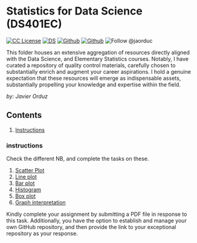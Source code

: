 # Statistics for Data Science (DS401EC)
[license-badge]: https://img.shields.io/badge/License-CC-orange
[license]: https://creativecommons.org/licenses/by-nc-sa/3.0/deed.en
[![CC License][license-badge]][license]
[![DS](https://img.shields.io/badge/downloads-DS-green)](https://github.com/Earlham-College/DS_Fall_2022)
[![Github](https://img.shields.io/badge/jaorduz-repos-blue)](https://github.com/jaorduz/)
[![Github](https://img.shields.io/badge/jaorduc-repos-blue)](https://github.com/jaorduc/)
![Follow @jaorduc](https://img.shields.io/twitter/follow/jaorduc?label=follow&logo=twitter&logoColor=lkj&style=plastic)


This folder houses an extensive aggregation of resources directly aligned with the Data Science, and Elementary Statistics courses. Notably, I have curated a repository of quality control materials, carefully chosen to substantially enrich and augment your career aspirations. I hold a genuine expectation that these resources will emerge as indispensable assets, substantially propelling your knowledge and expertise within the field.

*by: Javier Orduz*

## Contents
1. [Instructions](#instructions)


### instructions
Check the different NB, and complete the tasks on these. 

1. [Scatter Plot](https://github.com/Earlham-College/DS401EC/blob/main/NB/CommunicatingData/A_scatterPlot_01.ipynb)
1. [Line plot](https://github.com/Earlham-College/DS401EC/blob/main/NB/CommunicatingData/B_linePlot_02.ipynb)
1. [Bar plot](https://github.com/Earlham-College/DS401EC/blob/main/NB/CommunicatingData/C_BarChartsPlot_03.ipynb)
1. [Histogram](https://github.com/Earlham-College/DS401EC/blob/main/NB/CommunicatingData/D_HistogramPlot_04.ipynb)
1. [Box plot](https://github.com/Earlham-College/DS401EC/blob/main/NB/CommunicatingData/E_BoxPlot_05.ipynb)
1. [Graph interpretation](https://github.com/Earlham-College/DS401EC/blob/main/NB/CommunicatingData/F_CorrelationCausationPlot_06.ipynb)

Kindly complete your assignment by submitting a PDF file in response to this task. Additionally, you have the option to establish and manage your own GitHub repository, and then provide the link to your exceptional repository as your response.


